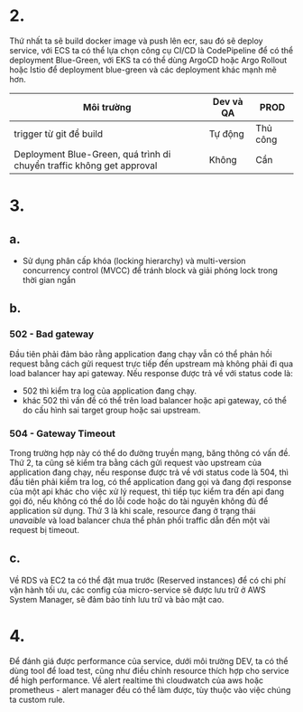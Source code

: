 # 2.
Thứ nhất ta sẽ build docker image và push lên ecr, sau đó sẽ deploy service, với ECS ta có thể lựa chọn công cụ CI/CD là CodePipeline để có thể deployment Blue-Green, với EKS ta có thể dùng ArgoCD hoặc Argo Rollout hoặc Istio để deployment blue-green và các deployment khác mạnh mẽ hơn.

|Môi trường|Dev và QA|PROD|
|---|----|----|
|trigger từ git để build|Tự động|Thủ công|
|Deployment Blue-Green, quá trình di chuyển traffic không get approval|Không|Cần|

# 3.
## a.
- Sử dụng phân cấp khóa (locking hierarchy) và multi-version concurrency control (MVCC) để tránh block và giải phóng lock trong thời gian ngắn
## b.
### 502 - Bad gateway
Đầu tiên phải đảm bảo rằng application đang chạy vẫn có thể phản hồi request bằng cách gửi request trực tiếp đến upstream mà không phải đi qua load balancer hay api gateway. Nếu response được trả về với status code là:
- 502 thì kiểm tra log của application đang chạy.
- khác 502 thì vấn đề có thể trên load balancer hoặc api gateway, có thể do cấu hình sai target group hoặc sai upstream.
### 504 - Gateway Timeout
Trong trường hợp này có thể do đường truyền mạng, băng thông có vấn đề. Thứ 2, ta cũng sẽ kiểm tra bằng cách gửi request vào upstream của application đang chạy, nếu response được trả về với status code là 504, thì đầu tiên phải kiểm tra log, có thể application đang gọi và đang đợi response của một api khác cho việc xử lý request, thì tiếp tục kiểm tra đến api đang gọi đó, nếu không có thể do lỗi code hoặc do tài nguyên không đủ để application sử dụng. Thứ 3 là khi scale, resource đang ở trạng thái *unavaible* và load balancer chưa thể phân phối traffic dẫn đến một vài request bị timeout.
## c.
Về RDS và EC2 ta có thể đặt mua trước (Reserved instances) để có chi phí vận hành tối ưu, các config của micro-service sẽ được lưu trữ ở AWS System Manager, sẽ đảm bảo tính lưu trữ và bảo mật cao.
# 4.
Để đánh giá được performance của service, dưới môi trường DEV, ta có thể dùng tool để load test, cũng như điều chỉnh resource thích hợp cho service để high performance. Về alert realtime thì cloudwatch của aws hoặc prometheus - alert manager đều có thể làm được, tùy thuộc vào việc chúng ta custom rule.